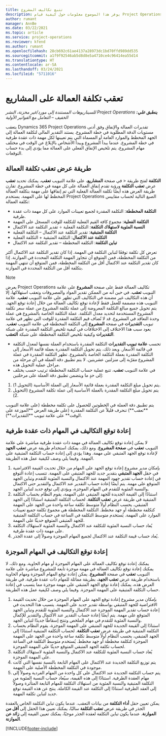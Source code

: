 ```yaml
---
title: تتبع تكاليف المشروع
description: يوفر هذا الموضوع معلومات حول كيفية قيام Project Operations بتعقب التقدم في مقابل تكلفة وإنفاق العمالة على مشروع.
author: rumant
manager: AnnBe
ms.date: 03/22/2021
ms.topic: article
ms.service: project-operations
ms.reviewer: kfend
ms.author: rumant
ms.openlocfilehash: 28cb692c61ae4137a28973dc1bd70ffd989dd535
ms.sourcegitcommit: a1f9f92546ab5d8d8e5a4710ce4c96414ea55d14
ms.translationtype: HT
ms.contentlocale: ar-SA
ms.lasthandoff: 03/24/2021
ms.locfileid: "5711016"
---
```

# <a name="labor-cost-tracking-on-projects"></a>تعقب تكلفة العمالة على المشاريع

_**ينطبق علي:** ‏‫Project Operations للسيناريوهات المستندة إلى مورد/غير مخزنة‬، ‏‫النشر الخفيف – التعامل مع الفواتير الأولية‬_

يتعقب Dynamics 365 Project Operations تقديرات العمالة والإنفاق وفق أدنى مستويات الدقة المطلوبة في خطة المشروع. يستند التقدير المالي لتكلفة العمالة إلى الجهد المخطط والموارد العامة أو المسماة التي يتم تعيينها لكل مهمة ذات عقدة طرفية في خطة المشروع. عندما يبدأ المشروع ويبدأ الأشخاص بالإبلاغ عن الوقت في مختلف مهام المشروع، يتم تلخيص الإنفاق الفعلي على العمالة مما يؤدي إلى بدء حساب التوقعات.

## <a name="labor-cost-tracking-view"></a>طريقة عرض تعقب تكلفة العمالة

في صفحة **المشاريع**، على علامة التبويب **تعقب**، يمكنك تحديد **تعقب‏‎** > **التكلفة** لفتح طريقة عرض **تعقب التكلفة** ورؤية تقدم إنفاق العمالة على كل مهمة في خطة المشروع. تقارن طريقة العرض هذه أيضًا تكلفة العمالة الفعلية التي تم إنفاقها على مهمة بتكلفة العمالة المخطط لها على المهمة. يستخدم Project Operations الصيغ التالية لحساب مقاييس تكلفة العمالة:

- **التكلفة المخططة**: التكلفة المقدرة لجميع تعيينات الموارد على كل مهمة ذات عقدة طرفية.
- **التكلفة الفعلية**: مجموع كافة القيم الفعلية للتكلفة للوقت المسجل على المهمة
- **النسبة المئوية لاستهلاك التكلفة**: التكلفة الفعلية ÷ تقدير التكلفة عند الاكتمال
- **التكلفة المتبقية**: تقدير التكلفة عند الاكتمال – التكلفة الفعلية
- **التكلفة عند الاكتمال‬**: التكلفة المتبقية + التكلفة الفعلية
- **تباين التكلفة‬**: التكلفة المخططة – تقدير التكلفة عند الاكتمال

تعرض كل تكلفة توقعًا لتباين التكلفة في المهمة. إذا كان تقدير التكلفة عند الاكتمال أكثر من التكلفة المخططة، فمن المتوقع أن تتجاوز المهمة التكلفة المحددة في الموازنة. إذا كان تقدير التكلفة عند الاكتمال أقل من التكلفة المخططة، فمن المتوقع أن تنتهي المهمة بتكلفة أقل من التكلفة المحددة في الموازنة.

>[!NOTE]
> يعرض Project Operations تكاليف العمالة فقط على صفحة **المشروع** على علامة التبويب **تعقب**. في حين أنه من الممكن تقدير المواد والمصروفات وتعقب استهلاكها، إلا أن هذه التكاليف غير مضمنة في التكاليف التي تظهر على علامة التبويب **تعقب**. علامة التبويب هذه مصممة للعمل فقط لإعادة توقع تكاليف العمالة من خلال إعادة توقع الجهد.
يتم تحويل جميع مبالغ التكلفة المعروضة إلى عملة تكلفة المشروع من عملة سعر تكلفة المشروع المستخدمة لتحديد معدل التكلفة. عملة التكلفة الخاصة بالمشروع هي عملة وحدة التعاقد في المشروع. قد لا تُضاف قيم التكلفة المقدرة للوقت التي تظهر في علامة تبويب **التقديرات** في صفحة **المشروع** إلى التكلفة المخططة في علامة التبويب **تعقب**. يعود سبب هذا الاختلاف إلى الاختلافات في كيفية تلخيص التكلفة المقدرة على شبكة **التقديرات** وكيفية تلخيص التكلفة المخططة على شبكة **التعقب**. 
>
> - تحسب **علامة تبويب التقديرات** التكلفة المقدرة باستخدام العملة نفسها لمعدل التكلفة في قائمة الأسعار. وبعد ذلك، يتم تحويل التكلفة المقدرة بعملة قائمة الأسعار إلى التكلفة المقدرة بعملة التكلفة الخاصة بالمشروع. تظهر التكلفة المقدرة في عملة المشروع مقرّبة إلى منزلتين عشريتين. لا يتم تطبيق دقة العملة في أي مرحلة من مراحل عملية التحويل هذه. 
> - في علامة التبويب **تعقب**، تتبع عملية حساب التكلفة المخططة ترتيب حسب يختلف إلى حدٍ ما ويتضمن تطبيق دقة العملة على مرحلتين: 
   ><ol>
   ><li>يتم تحويل مبلغ التكلفة المقدرة بعملة قائمة الأسعار إلى العملة الأساسية (التحويل 1).</li>
   ><li>يتم تحويل مبلغ التكلفة المقدرة بالعملة الأساسية إلى عملة تكلفة المشروع (التحويل 2). </li>
   ></ol>
   >يتم تطبيق دقة العملة في الخطوتين للحصول على تكلفة مخططة (على علامة التبويب **تعقب**) تنحرف قليلاً عن التكلفة المقدرة (على طريقة العرض **الموزعة على الوقت** على علامة تبويب **التقديرات**). 
   
## <a name="reprojecting-costs-on-leaf-node-tasks"></a>إعادة توقع التكاليف في المهام ذات عقدة طرفية

لا يمكن إعادة توقع تكاليف العمالة في مهمة ذات عقدة طرفية مباشرة على علامة التبويب **تعقب** في **صفحة المشروع**. ومع ذلك، يمكنك استخدام طريقة عرض **تعقب الجهد** لإعادة توقع الجهد المتبقي على مهمة. وهذا يؤدي إلى إعادة حساب التكلفة المتبقية على المهمة. وفيما يلي وصف لكيفية عمل هذه الطريقة.

1. بإمكان مدير مشروع إعادة توقع الجهد على المهام من خلال تحديث القيمة الافتراضية في حقل **الجهد المتبقي** بتقدير جديد للجهد المتبقي على المهمة. تتسبب إعادة التوقع في إعادة حساب تقدير جهود المهمة عند الاكتمال والنسبة المئوية للتقدم وتباين الجهد المتوقع على مهمة. يتم أيضًا إعادة حساب التقدير عند الاكتمال والتقدير حتى الاكتمال والنسبة المئوية للتقدم في المهام الموجزة، ويؤدي إلى توقع جديد لتباين الجهد.
2. استنادًا إلى القيمة الجديدة للجهد المتبقي على المهمة، يقوم النظام بحساب التكلفة المتبقية في طريقة عرض **تعقب التكلفة**. لحساب التكلفة المتبقية استنادًا إلى الجهد المتبقي، يحسب النظام أولاً متوسط تكلفة ساعة واحدة من الجهد على المهمة كتكلفة مخططة أو جهد مخطط. التكلفة المخططة هي مجموع تكلفة جميع تعيينات الموارد على المهمة. يُستخدم متوسط التكلفة في الساعة في حساب التكلفة المتبقية للجهد المتبقي المتوقع حديثًا على المهمة.
3. يُعاد حساب النسبة المئوية للتكلفة عند الاكتمال والنسبة المئوية لاستهلاك التكلفة على مهمة ذات عقدة طرفية.
4. يُعاد حساب قيمة التكلفة عند الاكتمال لجميع المهام الموجزة وصولاً  إلى عقدة الجذر.

## <a name="reprojecting-costs-on-summary-tasks"></a>إعادة توقع التكاليف في المهام الموجزة

يمكنك إعادة توقع تكاليف العمالة على المهام الموجزة أو مهام الحاوية. ومع ذلك، لا يمكنك إعادة توقع تكاليف العمالة في مهمة موجزة تابعة للمشروع مباشرة على علامة التبويب **تعقب** في صفحة **المشروع**. يمكن إعادة توقع المهام الموجزة ومهام الحاوية باستخدام طريقة عرض **تعقب الجهد‬**، بطريقة مماثلة للمهام ذات عقدة طرفية. في طريقة العرض هذه، يمكنك إعادة توقع الجهد المتبقي على مهمة موجزة مما يتسبب في إعادة حساب التكلفة المتبقية على المهمة الموجزة. وفيما يلي وصف لكيفية عمل هذه الطريقة.

1. بإمكان مدير مشروع إعادة توقع الجهد على المهام الموجزة من خلال تحديث القيمة الافتراضية للجهد المتبقي بواسطة تقدير جديد على المهمة. يتسبب هذا التحديث في إعادة حساب تقدير المهمة الموجزة عند الاكتمال والنسبة المئوية للتقدم وتباين الجهد المتوقع على مهمة. يتم أيضًا إعادة حساب التقدير عند الاكتمال والتقدير للإكمال والنسبة المئوية للتقدم في مهام الملخص وتنتج إسقاطًا جديدًا لتباين الجهد.
2. استنادًا إلى القيمة الجديدة للجهد المتبقي على المهمة الموجزة، يقوم النظام بحساب التكلفة المتبقية في طريقة عرض **تعقب التكلفة**. لحساب التكلفة المتبقية استنادًا إلى الجهد المتبقي، يحسب النظام أولاً متوسط تكلفة ساعة واحدة من الجهد على المهمة الموجزة كتكلفة مخططة أو جهد مخطط. يُستخدم متوسط التكلفة في الساعة لحساب تكلفة الجهد المتبقي المتوقع حديثًا على المهمة الموجزة.
3. يُعاد حساب النسبة المئوية للتكلفة عند الاكتمال والنسبة المئوية لاستهلاك التكلفة على المهمة الموجزة.
4. يتم توزيع التكلفة الجديدة عند الاكتمال على المهام التابعة بالنسبة نفسها التي كانت موجودة في التكلفة المخططة الأصلية على المهمة.
5. يتم حساب التكلفة الجديدة عند الاكتمال على كل واحدة من المهام الفردية وصولاً إلى مهام العقدة الطرفية. استنادًا إلى هذه القيمة، سيُعاد حساب النسبة المئوية من التكلفة المتبقية والنسبة المئوية من استهلاك التكلفة للمهام التابعة المتأثرة وصولاً إلى العقد الطرفية استنادًا إلى التكلفة عند القيمة الكاملة. ينتج عن هذه القيمة توقع جديد لتباين تكلفة المهمة. 


يمكن تعيين حقل **أداء التكلفة** من بيانات التعقب. عندما يكون تباين التكلفة الخاص بالعقدة الجذر في طريقة عرض **تعقب التكلفة** سالبًا، يمكنك تعيين هذا الحقل إلى **أقل من الموازنة**. عندما يكون تباين التكلفة لعقدة الجذر موجبًا، يمكنك تعيين القيمة إلى **زائد عن الموازنة‬**.


[!INCLUDE[footer-include](../includes/footer-banner.md)]

